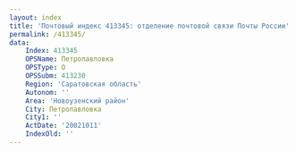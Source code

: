 ```yaml
---
layout: index
title: 'Почтовый индекс 413345: отделение почтовой связи Почты России'
permalink: /413345/
data:
    Index: 413345
    OPSName: Петропавловка
    OPSType: О
    OPSSubm: 413230
    Region: 'Саратовская область'
    Autonom: ''
    Area: 'Новоузенский район'
    City: Петропавловка
    City1: ''
    ActDate: '20021011'
    IndexOld: ''
---
```

